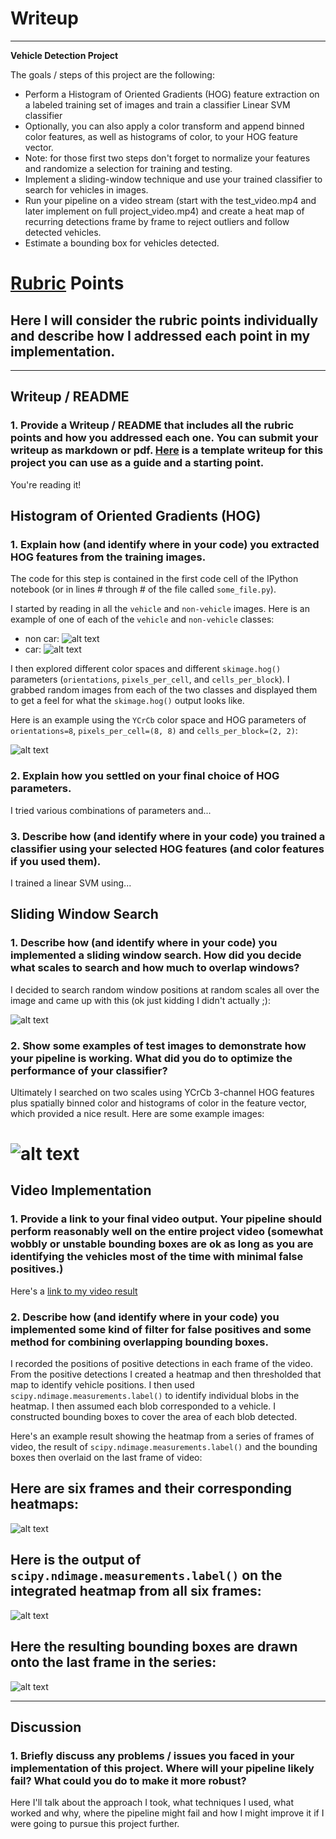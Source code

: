 # Writeup

--------------------------------------------------------------------------------

**Vehicle Detection Project**

The goals / steps of this project are the following:

- Perform a Histogram of Oriented Gradients (HOG) feature extraction on a labeled training set of images and train a classifier Linear SVM classifier
- Optionally, you can also apply a color transform and append binned color features, as well as histograms of color, to your HOG feature vector.
- Note: for those first two steps don't forget to normalize your features and randomize a selection for training and testing.
- Implement a sliding-window technique and use your trained classifier to search for vehicles in images.
- Run your pipeline on a video stream (start with the test_video.mp4 and later implement on full project_video.mp4) and create a heat map of recurring detections frame by frame to reject outliers and follow detected vehicles.
- Estimate a bounding box for vehicles detected.

# [Rubric](https://review.udacity.com/#!/rubrics/513/view) Points

## Here I will consider the rubric points individually and describe how I addressed each point in my implementation.

--------------------------------------------------------------------------------

## Writeup / README

### 1\. Provide a Writeup / README that includes all the rubric points and how you addressed each one. You can submit your writeup as markdown or pdf. [Here](https://github.com/udacity/CarND-Vehicle-Detection/blob/master/writeup_template.md) is a template writeup for this project you can use as a guide and a starting point.

You're reading it!

## Histogram of Oriented Gradients (HOG)

### 1\. Explain how (and identify where in your code) you extracted HOG features from the training images.

The code for this step is contained in the first code cell of the IPython notebook (or in lines # through # of the file called `some_file.py`).

I started by reading in all the `vehicle` and `non-vehicle` images. Here is an example of one of each of the `vehicle` and `non-vehicle` classes:

- non car: ![alt text][image1_1]
- car: ![alt text][image1]

I then explored different color spaces and different `skimage.hog()` parameters (`orientations`, `pixels_per_cell`, and `cells_per_block`). I grabbed random images from each of the two classes and displayed them to get a feel for what the `skimage.hog()` output looks like.

Here is an example using the `YCrCb` color space and HOG parameters of `orientations=8`, `pixels_per_cell=(8, 8)` and `cells_per_block=(2, 2)`:

![alt text][image2]

### 2\. Explain how you settled on your final choice of HOG parameters.

I tried various combinations of parameters and...

### 3\. Describe how (and identify where in your code) you trained a classifier using your selected HOG features (and color features if you used them).

I trained a linear SVM using...

## Sliding Window Search

### 1\. Describe how (and identify where in your code) you implemented a sliding window search. How did you decide what scales to search and how much to overlap windows?

I decided to search random window positions at random scales all over the image and came up with this (ok just kidding I didn't actually ;):

![alt text][image3]

### 2\. Show some examples of test images to demonstrate how your pipeline is working. What did you do to optimize the performance of your classifier?

Ultimately I searched on two scales using YCrCb 3-channel HOG features plus spatially binned color and histograms of color in the feature vector, which provided a nice result. Here are some example images:

# ![alt text][image4]

## Video Implementation

### 1\. Provide a link to your final video output. Your pipeline should perform reasonably well on the entire project video (somewhat wobbly or unstable bounding boxes are ok as long as you are identifying the vehicles most of the time with minimal false positives.)

Here's a [link to my video result][video1]

### 2\. Describe how (and identify where in your code) you implemented some kind of filter for false positives and some method for combining overlapping bounding boxes.

I recorded the positions of positive detections in each frame of the video. From the positive detections I created a heatmap and then thresholded that map to identify vehicle positions. I then used `scipy.ndimage.measurements.label()` to identify individual blobs in the heatmap. I then assumed each blob corresponded to a vehicle. I constructed bounding boxes to cover the area of each blob detected.

Here's an example result showing the heatmap from a series of frames of video, the result of `scipy.ndimage.measurements.label()` and the bounding boxes then overlaid on the last frame of video:

## Here are six frames and their corresponding heatmaps:

![alt text][image5]

## Here is the output of `scipy.ndimage.measurements.label()` on the integrated heatmap from all six frames:

![alt text][image6]

## Here the resulting bounding boxes are drawn onto the last frame in the series:

![alt text][image7]

--------------------------------------------------------------------------------

## Discussion

### 1\. Briefly discuss any problems / issues you faced in your implementation of this project. Where will your pipeline likely fail? What could you do to make it more robust?

Here I'll talk about the approach I took, what techniques I used, what worked and why, where the pipeline might fail and how I might improve it if I were going to pursue this project further.

[//]: # "Image References"
[image1]: ./examples/car.png
[image1_1]: ./examples/notcar.png
[image2]: ./examples/hot_ex.png
[image3]: ./examples/slidingwindows.png
[image4]: ./examples/slidingwindow.png
[image5]: ./examples/bboxes_and_heat.png
[image6]: ./examples/labels_map.png
[image7]: ./examples/final.png
[video1]: ./project_video.mp4
